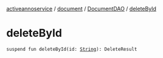 [activeannoservice](../../index.md) / [document](../index.md) / [DocumentDAO](index.md) / [deleteById](./delete-by-id.md)

# deleteById

`suspend fun deleteById(id: `[`String`](https://kotlinlang.org/api/latest/jvm/stdlib/kotlin/-string/index.html)`): DeleteResult`